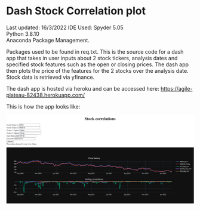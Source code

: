 # Dash Stock Correlation plot
Last updated: 16/3/2022
IDE Used: Spyder 5.05\
Python 3.8.10\
Anaconda Package Management.  

Packages used to be found in req.txt.
This is the source code for a dash app that takes in user inputs about 2 stock tickers, analysis dates and specified stock features such as the open or closing prices. The dash app then plots the price of the features for the 2 stocks over the analysis date. Stock data is retrieved via yfinance.  
 
The dash app is hosted via heroku and can be accessed here: https://agile-plateau-82438.herokuapp.com/  

This is how the app looks like:  

![alt text](https://github.com/ANDREWNGT/dash_StockCorr/blob/master/images/app_display.png?raw=true)
